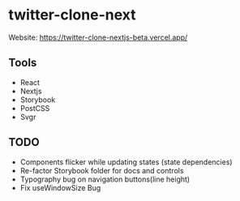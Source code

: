 # twitter-clone-next

Website: https://twitter-clone-nextjs-beta.vercel.app/

## Tools

- React
- Nextjs
- Storybook
- PostCSS
- Svgr

## TODO

- Components flicker while updating states (state dependencies)
- Re-factor Storybook folder for docs and controls
- Typography bug on navigation buttons(line height)
- Fix useWindowSize Bug
